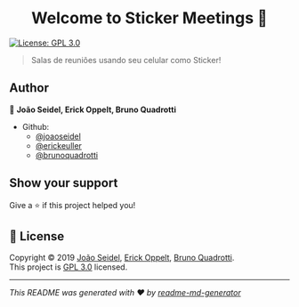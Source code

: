 <h1 align="center">Welcome to Sticker Meetings 👋</h1>
<p>
  <a href="https://github.com/erickeuller/sticker-meetings/blob/master/LICENSE" target="_blank">
    <img alt="License: GPL 3.0" src="https://img.shields.io/badge/License-GPL 3.0-yellow.svg" />
  </a>
</p>

> Salas de reuniões usando seu celular como Sticker!

## Author

👤 **João Seidel, Erick Oppelt, Bruno Quadrotti**

* Github: 
    - [@joaoseidel](https://github.com/joaoseidel)
    - [@erickeuller](https://github.com/erickeuller)
    - [@brunoquadrotti](https://github.com/brunoquadrotti)

## Show your support

Give a ⭐️ if this project helped you!

## 📝 License

Copyright © 2019 [João Seidel](https://github.com/joaoseidel), [Erick Oppelt](https://github.com/erickeuller), [Bruno Quadrotti](https://github.com/brunoquadrotti).<br />
This project is [GPL 3.0](https://github.com/erickeuller/sticker-meetings/blob/master/LICENSE) licensed.

***
_This README was generated with ❤️ by [readme-md-generator](https://github.com/kefranabg/readme-md-generator)_
